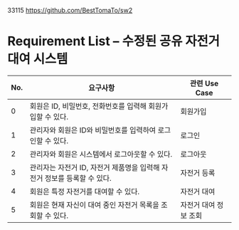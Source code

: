 33115
https://github.com/BestTomaTo/sw2

# Requirement List – 수정된 공유 자전거 대여 시스템

| No. | 요구사항 | 관련 Use Case |
|-----|----------|----------------|
| 0 | 회원은 ID, 비밀번호, 전화번호를 입력해 회원가입할 수 있다. | 회원가입 |
| 1 | 관리자와 회원은 ID와 비밀번호를 입력하여 로그인할 수 있다. | 로그인 |
| 2 | 관리자와 회원은 시스템에서 로그아웃할 수 있다. | 로그아웃 |
| 3 | 관리자는 자전거 ID, 자전거 제품명을 입력해 자전거 정보를 등록할 수 있다. | 자전거 등록 |
| 4 | 회원은 특정 자전거를 대여할 수 있다. | 자전거 대여 |
| 5 | 회원은 현재 자신이 대여 중인 자전거 목록을 조회할 수 있다. | 자전거 대여 정보 조회 |
